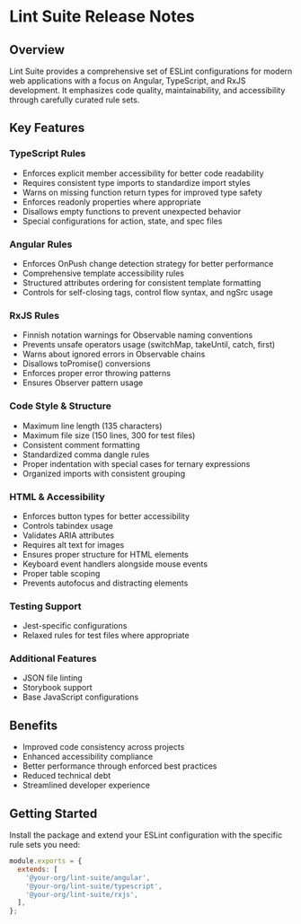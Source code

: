 # Lint Suite Release Notes

## Overview

Lint Suite provides a comprehensive set of ESLint configurations for modern web applications with a focus on Angular, TypeScript, and RxJS development. It emphasizes code quality, maintainability, and accessibility through carefully curated rule sets.

## Key Features

### TypeScript Rules

- Enforces explicit member accessibility for better code readability
- Requires consistent type imports to standardize import styles
- Warns on missing function return types for improved type safety
- Enforces readonly properties where appropriate
- Disallows empty functions to prevent unexpected behavior
- Special configurations for action, state, and spec files

### Angular Rules

- Enforces OnPush change detection strategy for better performance
- Comprehensive template accessibility rules
- Structured attributes ordering for consistent template formatting
- Controls for self-closing tags, control flow syntax, and ngSrc usage

### RxJS Rules

- Finnish notation warnings for Observable naming conventions
- Prevents unsafe operators usage (switchMap, takeUntil, catch, first)
- Warns about ignored errors in Observable chains
- Disallows toPromise() conversions
- Enforces proper error throwing patterns
- Ensures Observer pattern usage

### Code Style & Structure

- Maximum line length (135 characters)
- Maximum file size (150 lines, 300 for test files)
- Consistent comment formatting
- Standardized comma dangle rules
- Proper indentation with special cases for ternary expressions
- Organized imports with consistent grouping

### HTML & Accessibility

- Enforces button types for better accessibility
- Controls tabindex usage
- Validates ARIA attributes
- Requires alt text for images
- Ensures proper structure for HTML elements
- Keyboard event handlers alongside mouse events
- Proper table scoping
- Prevents autofocus and distracting elements

### Testing Support

- Jest-specific configurations
- Relaxed rules for test files where appropriate

### Additional Features

- JSON file linting
- Storybook support
- Base JavaScript configurations

## Benefits

- Improved code consistency across projects
- Enhanced accessibility compliance
- Better performance through enforced best practices
- Reduced technical debt
- Streamlined developer experience

## Getting Started

Install the package and extend your ESLint configuration with the specific rule sets you need:

```js
module.exports = {
  extends: [
    '@your-org/lint-suite/angular',
    '@your-org/lint-suite/typescript',
    '@your-org/lint-suite/rxjs',
  ],
};
```

